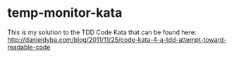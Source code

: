 temp-monitor-kata
=================
This is my solution to the TDD Code Kata that can be found here: http://danieldyba.com/blog/2011/11/25/code-kata-4-a-tdd-attempt-toward-readable-code
